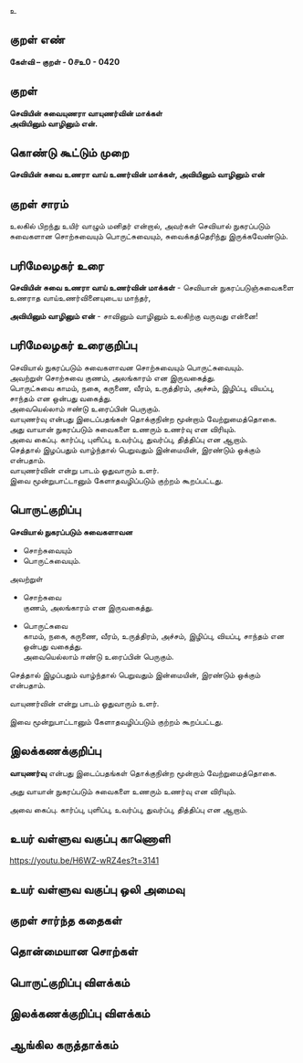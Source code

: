 உ

## குறள் எண் 

**கேள்வி – குறள் - 0௪உ0 - 0420**  

## குறள் 

**செவியின் சுவையுணரா வாயுணர்வின் மாக்கள்  
அவியினும் வாழினும் என்.**

## கொண்டு கூட்டும் முறை

**செவியின் சுவை உணரா வாய் உணர்வின் மாக்கள், அவியினும் வாழினும் என்**

## குறள் சாரம் 

உலகில் பிறந்து உயிர் வாழும் மனிதர் என்றால், அவர்கள் செவியால் நுகரப்படும் சுவைகளான சொற்சுவையும் பொருட்சுவையும், சுவைக்கத்தெரிந்து இருக்கவேண்டும்.  

## பரிமேலழகர் உரை

**செவியின் சுவை உணரா வாய் உணர்வின் மாக்கள்** - செவியான் நுகரப்படுஞ்சுவைகளை உணராத வாய்உணர்வினையுடைய மாந்தர்,  

**அவியினும் வாழினும் என்** - சாவினும் வாழினும் உலகிற்கு வருவது என்னை!

## பரிமேலழகர் உரைகுறிப்பு   

செவியால் நுகரப்படும் சுவைகளாவன சொற்சுவையும் பொருட்சுவையும்.  
அவற்றுள் சொற்சுவை குணம், அலங்காரம் என இருவகைத்து.  
பொருட்சுவை காமம், நகை, கருணை, வீரம், உருத்திரம், அச்சம், இழிப்பு, வியப்பு, சாந்தம் என ஒன்பது வகைத்து.  
அவையெல்லாம் ஈண்டு உரைப்பின் பெருகும்.  
வாயுணர்வு என்பது இடைப்பதங்கள் தொக்குநின்ற மூன்றாம் வேற்றுமைத்தொகை.  
அது வாயான் நுகரப்படும் சுவைகளை உணரும் உணர்வு என விரியும்.  
அவை கைப்பு. கார்ப்பு, புளிப்பு, உவர்ப்பு, துவர்ப்பு, தித்திப்பு என ஆறாம்.   
செத்தால் இழப்பதும் வாழ்ந்தால் பெறுவதும் இன்மையின், இரண்டும் ஒக்கும் என்பதாம்.  
வாயுணர்வின் என்று பாடம் ஓதுவாரும் உளர்.  
இவை மூன்றுபாட்டானும் கேளாதவழிப்படும் குற்றம் கூறப்பட்டது.  

## பொருட்குறிப்பு 

**செவியால் நுகரப்படும் சுவைகளாவன**  
* சொற்சுவையும்   
* பொருட்சுவையும்.    

அவற்றுள்   
* சொற்சுவை   
குணம், அலங்காரம் என இருவகைத்து. 

* பொருட்சுவை  
காமம், நகை, கருணை, வீரம், உருத்திரம், அச்சம், இழிப்பு, வியப்பு, சாந்தம் என ஒன்பது வகைத்து.  
அவையெல்லாம் ஈண்டு உரைப்பின் பெருகும்.    

செத்தால் இழப்பதும் வாழ்ந்தால் பெறுவதும் இன்மையின், இரண்டும் ஒக்கும் என்பதாம்.  

வாயுணர்வின் என்று பாடம் ஓதுவாரும் உளர்.  

இவை மூன்றுபாட்டானும் கேளாதவழிப்படும் குற்றம் கூறப்பட்டது.  

## இலக்கணக்குறிப்பு  

**வாயுணர்வு** என்பது இடைப்பதங்கள் தொக்குநின்ற மூன்றாம் வேற்றுமைத்தொகை.  

அது வாயான் நுகரப்படும் சுவைகளை உணரும் உணர்வு என விரியும்.  

அவை கைப்பு. கார்ப்பு, புளிப்பு, உவர்ப்பு, துவர்ப்பு, தித்திப்பு என ஆறாம்.   

## உயர் வள்ளுவ வகுப்பு காணொளி

https://youtu.be/H6WZ-wRZ4es?t=3141

## உயர் வள்ளுவ வகுப்பு ஒலி அமைவு 

 
## குறள் சார்ந்த கதைகள் 


## தொன்மையான சொற்கள்


## பொருட்குறிப்பு விளக்கம்


## இலக்கணக்குறிப்பு விளக்கம்


## ஆங்கில கருத்தாக்கம் 


